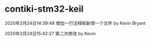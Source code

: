 # contiki-stm32-keil
2020年2月24日14:39:48
增加一行注释和新增一个文件
by Kevin Bryant

2020年2月24日15:42:27
第二次修改
by Kevin
